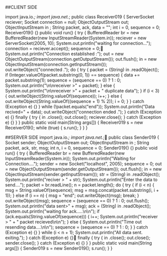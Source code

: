 ##CLIENT SIDE

import java.io.*;
import java.net.*;
public class Receiver019 {
 ServerSocket reciever;
 Socket connection = null;
 ObjectOutputStream out;
 ObjectInputStream in ;
 String packet, ack, data = "";
 int i = 0, sequence = 0;
 Receiver019() {}
 public void run() {
  try {
   BufferedReader br = new BufferedReader(new InputStreamReader(System.in));
   reciever = new ServerSocket(2005, 10);
   System.out.println("waiting for connection...");
   connection = reciever.accept();
   sequence = 0;
   System.out.println("Connection established :");
   out = new ObjectOutputStream(connection.getOutputStream());
   out.flush(); in = new ObjectInputStream(connection.getInputStream());
   out.writeObject("connected .");
   do {
    try {
     packet = (String) in .readObject();
     if (Integer.valueOf(packet.substring(0, 1)) == sequence) {
      data += packet.substring(1);
      sequence = (sequence == 0) ? 1 : 0;
      System.out.println("\n\nreceiver >" + packet);
     } else {
      System.out.println("\n\nreceiver >" + packet + " duplicate data");
     }
     if (i < 3) {
      out.writeObject(String.valueOf(sequence));
      i++;
     } else {
      out.writeObject(String.valueOf((sequence + 1) % 2));
      i = 0;
     }
    } catch (Exception e) {}
   } while (!packet.equals("end"));
   System.out.println("Data recived=" + data);
   out.writeObject("connection ended .");
  } catch (Exception e) {} finally {
   try { in .close();
    out.close();
    reciever.close();
   } catch (Exception e) {}
  }
 }
 public static void main(String args[]) {
  Receiver019 s = new Receiver019();
  while (true) {
   s.run();
  }
 }
}


##SERVER SIDE
import java.io.*;
import java.net.*;
public class Sender019 {
 Socket sender;
 ObjectOutputStream out;
 ObjectInputStream in ;
 String packet, ack, str, msg;
 int n, i = 0, sequence = 0;
 Sender019() {}
 public void run() {
  try {
   BufferedReader br = new BufferedReader(new InputStreamReader(System.in));
   System.out.println("Waiting for Connection....");
   sender = new Socket("localhost", 2005);
   sequence = 0;
   out = new ObjectOutputStream(sender.getOutputStream());
   out.flush(); in = new ObjectInputStream(sender.getInputStream());
   str = (String) in .readObject();
   System.out.println("reciver > " + str);
   System.out.println("Enter the data to send....");
   packet = br.readLine();
   n = packet.length();
   do {
    try {
     if (i < n) {
      msg = String.valueOf(sequence);
      msg = msg.concat(packet.substring(i, i + 1));
     } else if (i == n) {
      msg = "end";
      out.writeObject(msg);
      break;
     }
     out.writeObject(msg);
     sequence = (sequence == 0) ? 1 : 0;
     out.flush();
     System.out.println("data sent>" + msg);
     ack = (String) in .readObject();
     System.out.println("waiting for ack.....\n\n");
     if (ack.equals(String.valueOf(sequence))) {
      i++;
      System.out.println("receiver > " + " packet recieved\n\n");
     } else {
      System.out.println("Time out resending data....\n\n");
      sequence = (sequence == 0) ? 1 : 0;
     }
    } catch (Exception e) {}
   } while (i < n + 1);
   System.out.println("All data sent. exiting.");
  } catch (Exception e) {}
  finally {
   try { in .close();
    out.close();
    sender.close();
   } catch (Exception e) {}
  }
 }
 public static void main(String args[]) {
  Sender019 s = new Sender019();
  s.run();
 }
}
